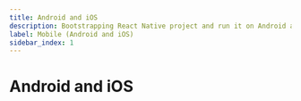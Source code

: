 ```yaml
---
title: Android and iOS
description: Bootstrapping React Native project and run it on Android and iOS.
label: Mobile (Android and iOS)
sidebar_index: 1
---
```


# Android and iOS
